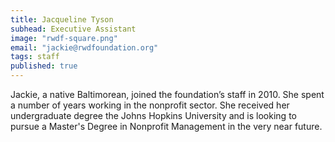 ```yaml
---
title: Jacqueline Tyson
subhead: Executive Assistant
image: "rwdf-square.png"
email: "jackie@rwdfoundation.org"
tags: staff
published: true
---
```


Jackie, a native Baltimorean, joined the foundation’s staff in 2010. She spent a number of years working in the nonprofit sector. She received her undergraduate degree the Johns Hopkins University and is looking to pursue a Master's Degree in Nonprofit Management in the very near future.